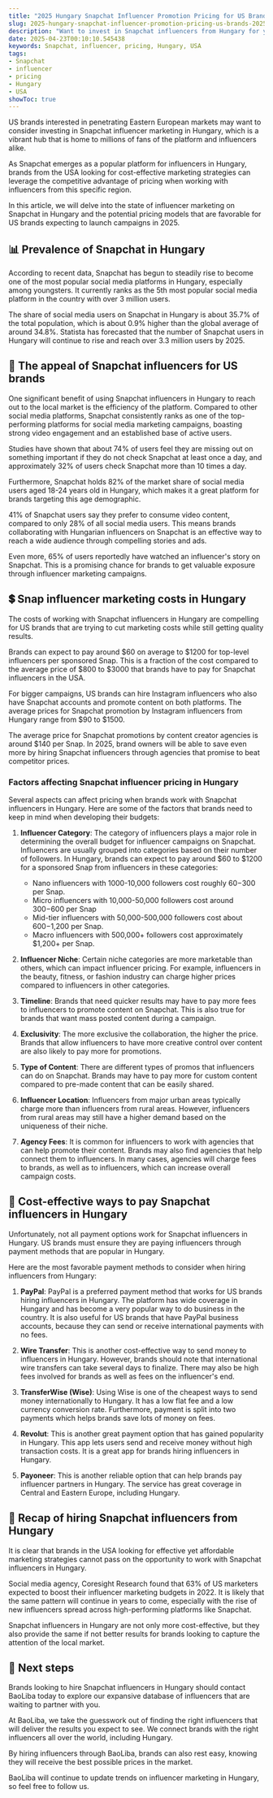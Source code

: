 ```yaml
---
title: "2025 Hungary Snapchat Influencer Promotion Pricing for US Brands"
slug: 2025-hungary-snapchat-influencer-promotion-pricing-us-brands-2025-04-23
description: "Want to invest in Snapchat influencers from Hungary for your marketing campaign in USA? Check out BaoLiba's analysis of the market pricing for 2025."
date: 2025-04-23T00:10:10.545438
keywords: Snapchat, influencer, pricing, Hungary, USA
tags:
- Snapchat
- influencer
- pricing
- Hungary
- USA
showToc: true
---
```


US brands interested in penetrating Eastern European markets may want to consider investing in Snapchat influencer marketing in Hungary, which is a vibrant hub that is home to millions of fans of the platform and influencers alike.

As Snapchat emerges as a popular platform for influencers in Hungary, brands from the USA looking for cost-effective marketing strategies can leverage the competitive advantage of pricing when working with influencers from this specific region.

In this article, we will delve into the state of influencer marketing on Snapchat in Hungary and the potential pricing models that are favorable for US brands expecting to launch campaigns in 2025.

## 📊 Prevalence of Snapchat in Hungary

According to recent data, Snapchat has begun to steadily rise to become one of the most popular social media platforms in Hungary, especially among youngsters. It currently ranks as the 5th most popular social media platform in the country with over 3 million users.

The share of social media users on Snapchat in Hungary is about 35.7% of the total population, which is about 0.9% higher than the global average of around 34.8%. Statista has forecasted that the number of Snapchat users in Hungary will continue to rise and reach over 3.3 million users by 2025.

## 📢 The appeal of Snapchat influencers for US brands

One significant benefit of using Snapchat influencers in Hungary to reach out to the local market is the efficiency of the platform. Compared to other social media platforms, Snapchat consistently ranks as one of the top-performing platforms for social media marketing campaigns, boasting strong video engagement and an established base of active users.

Studies have shown that about 74% of users feel they are missing out on something important if they do not check Snapchat at least once a day, and approximately 32% of users check Snapchat more than 10 times a day.

Furthermore, Snapchat holds 82% of the market share of social media users aged 18-24 years old in Hungary, which makes it a great platform for brands targeting this age demographic.

41% of Snapchat users say they prefer to consume video content, compared to only 28% of all social media users. This means brands collaborating with Hungarian influencers on Snapchat is an effective way to reach a wide audience through compelling stories and ads. 

Even more, 65% of users reportedly have watched an influencer's story on Snapchat. This is a promising chance for brands to get valuable exposure through influencer marketing campaigns.

## 💲 Snap influencer marketing costs in Hungary

The costs of working with Snapchat influencers in Hungary are compelling for US brands that are trying to cut marketing costs while still getting quality results.

Brands can expect to pay around $60 on average to $1200 for top-level influencers per sponsored Snap. This is a fraction of the cost compared to the average price of $800 to $3000 that brands have to pay for Snapchat influencers in the USA.

For bigger campaigns, US brands can hire Instagram influencers who also have Snapchat accounts and promote content on both platforms. The average prices for Snapchat promotion by Instagram influencers from Hungary range from $90 to $1500.

The average price for Snapchat promotions by content creator agencies is around $140 per Snap. In 2025, brand owners will be able to save even more by hiring Snapchat influencers through agencies that promise to beat competitor prices.

### Factors affecting Snapchat influencer pricing in Hungary

Several aspects can affect pricing when brands work with Snapchat influencers in Hungary. Here are some of the factors that brands need to keep in mind when developing their budgets:

1. **Influencer Category**: The category of influencers plays a major role in determining the overall budget for influencer campaigns on Snapchat. Influencers are usually grouped into categories based on their number of followers. In Hungary, brands can expect to pay around $60 to $1200 for a sponsored Snap from influencers in these categories:

    - Nano influencers with 1000-10,000 followers cost roughly $60-$300 per Snap.
    - Micro influencers with 10,000-50,000 followers cost around $300-$600 per Snap
    - Mid-tier influencers with 50,000-500,000 followers cost about $600-$1,200 per Snap.
    - Macro influencers with 500,000+ followers cost approximately $1,200+ per Snap.

2. **Influencer Niche**: Certain niche categories are more marketable than others, which can impact influencer pricing. For example, influencers in the beauty, fitness, or fashion industry can charge higher prices compared to influencers in other categories.

3. **Timeline**: Brands that need quicker results may have to pay more fees to influencers to promote content on Snapchat. This is also true for brands that want mass posted content during a campaign. 

4. **Exclusivity**: The more exclusive the collaboration, the higher the price. Brands that allow influencers to have more creative control over content are also likely to pay more for promotions.

5. **Type of Content**: There are different types of promos that influencers can do on Snapchat. Brands may have to pay more for custom content compared to pre-made content that can be easily shared.

6. **Influencer Location**: Influencers from major urban areas typically charge more than influencers from rural areas. However, influencers from rural areas may still have a higher demand based on the uniqueness of their niche.

7. **Agency Fees**: It is common for influencers to work with agencies that can help promote their content. Brands may also find agencies that help connect them to influencers. In many cases, agencies will charge fees to brands, as well as to influencers, which can increase overall campaign costs. 

## 💼 Cost-effective ways to pay Snapchat influencers in Hungary

Unfortunately, not all payment options work for Snapchat influencers in Hungary. US brands must ensure they are paying influencers through payment methods that are popular in Hungary. 

Here are the most favorable payment methods to consider when hiring influencers from Hungary:

1. **PayPal**: PayPal is a preferred payment method that works for US brands hiring influencers in Hungary. The platform has wide coverage in Hungary and has become a very popular way to do business in the country. It is also useful for US brands that have PayPal business accounts, because they can send or receive international payments with no fees.

2. **Wire Transfer**: This is another cost-effective way to send money to influencers in Hungary. However, brands should note that international wire transfers can take several days to finalize. There may also be high fees involved for brands as well as fees on the influencer's end.

3. **TransferWise (Wise)**: Using Wise is one of the cheapest ways to send money internationally to Hungary. It has a low flat fee and a low currency conversion rate. Furthermore, payment is split into two payments which helps brands save lots of money on fees.

4. **Revolut**: This is another great payment option that has gained popularity in Hungary. This app lets users send and receive money without high transaction costs. It is a great app for brands hiring influencers in Hungary.

5. **Payoneer**: This is another reliable option that can help brands pay influencer partners in Hungary. The service has great coverage in Central and Eastern Europe, including Hungary. 

## 📝 Recap of hiring Snapchat influencers from Hungary

It is clear that brands in the USA looking for effective yet affordable marketing strategies cannot pass on the opportunity to work with Snapchat influencers in Hungary. 

Social media agency, Coresight Research found that 63% of US marketers expected to boost their influencer marketing budgets in 2022. It is likely that the same pattern will continue in years to come, especially with the rise of new influencers spread across high-performing platforms like Snapchat. 

Snapchat influencers in Hungary are not only more cost-effective, but they also provide the same if not better results for brands looking to capture the attention of the local market.

## 🚀 Next steps

Brands looking to hire Snapchat influencers in Hungary should contact BaoLiba today to explore our expansive database of influencers that are waiting to partner with you. 

At BaoLiba, we take the guesswork out of finding the right influencers that will deliver the results you expect to see. We connect brands with the right influencers all over the world, including Hungary.

By hiring influencers through BaoLiba, brands can also rest easy, knowing they will receive the best possible prices in the market. 

BaoLiba will continue to update trends on influencer marketing in Hungary, so feel free to follow us.